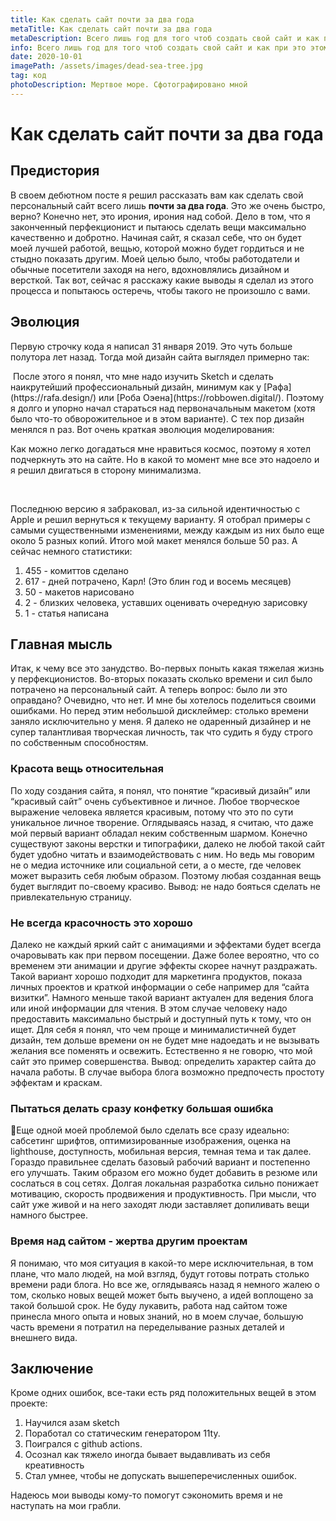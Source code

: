 ```yaml
---
title: Как сделать сайт почти за два года
metaTitle: Как сделать сайт почти за два года
metaDescription: Всего лишь год для того чтоб создать свой сайт и как при это этом нахрен совсем не афигеть
info: Всего лишь год для того чтоб создать свой сайт и как при это этом нахрен совсем не афигеть
date: 2020-10-01
imagePath: /assets/images/dead-sea-tree.jpg
tag: код
photoDescription: Мертвое море. Сфотографировано мной
---
```


# Как сделать сайт почти за два года

## Предистория

В своем дебютном посте я решил рассказать вам как сделать свой персональный сайт всего лишь **почти за два года**. Это же очень быстро, верно? Конечно нет, это ирония, ирония над собой. Дело в том, что я законченный перфекционист и пытаюсь сделать вещи максимально качественно и добротно. Начиная сайт, я сказал себе, что он будет моей лучшей работой, вещью, которой можно будет гордиться и не стыдно показать другим. Моей целью было, чтобы работодатели и обычные посетители заходя на него, вдохновлялись дизайном и версткой. Так вот, сейчас я расскажу какие выводы я сделал из этого процесса и попытаюсь остеречь, чтобы такого не произошло с вами.

## Эволюция

Первую строчку кода я написал 31 января 2019. Это чуть больше полутора лет назад. Тогда мой дизайн сайта выглядел примерно так:

<img src="images/1.jpg" alt="" />
После этого я понял, что мне надо изучить Sketch и сделать наикрутейший профессиональный дизайн, минимум как у [Рафа](https://rafa.design/) или [Роба Оэена](https://robbowen.digital/). Поэтому я долго и упорно начал стараться над первоначальным макетом (хотя было что-то обворожительное и в этом варианте). С тех пор дизайн менялся n раз. Вот очень краткая эволюция моделирования:

<img src="images/2.jpg" alt="" />
<img src="images/3.jpg" alt="" />
<img src="images/4.jpg" alt="" />
<img src="images/5.jpg" alt="" />
<img src="images/6.jpg" alt="" />
<img src="images/7.jpg" alt="" />
<img src="images/8.jpg" alt="" />
<img src="images/9.jpg" alt="" />
<img src="images/10.jpg" alt="" />
<img src="images/11.jpg" alt="" />
<img src="images/12.jpg" alt="" />
<img src="images/13.jpg" alt="" />

Как можно легко догадаться мне нравиться космос, поэтому я хотел подчеркнуть это на сайте. Но в какой то момент мне все это надоело и я решил двигаться в сторону минимализма.

<img src="images/14.jpg" alt="" />
<img src="images/15.jpg" alt="" />
<img src="images/16.jpg" alt="" />
<img src="images/17.jpg" alt="" />
<img src="images/18.jpg" alt="" />

Последнюю версию я забраковал, из-за сильной идентичностью с Apple и решил вернуться к текущему варианту. Я отобрал примеры с самыми существенными изменениями, между каждым из них было еще около 5 разных копий. Итого мой макет менялся больше 50 раз. А сейчас немного статистики:

1. 455 - комиттов сделано
2. 617 - дней потрачено, Карл! (Это блин год и восемь месяцев)
3. 50 - макетов нарисовано
4. 2 - близких человека, уставших оценивать очередную зарисовку
5. 1 - статья написана

## Главная мысль

Итак, к чему все это занудство. Во-первых поныть какая тяжелая жизнь у перфекционистов. Во-вторых показать сколько времени и сил было потрачено на персональный сайт. А теперь вопрос: было ли это оправдано? Очевидно, что нет. И мне бы хотелось поделиться своими ошибками. Но перед этим небольшой дисклеймер: столько времени заняло исключительно у меня. Я далеко не одаренный дизайнер и не супер талантливая творческая личность, так что судить я буду строго по собственным способностям.

### Красота вещь относительная

По ходу создания сайта, я понял, что понятие “красивый дизайн” или “красивый сайт” очень субъективное и личное. Любое творческое выражение человека является красивым, потому что это по сути уникальное личное творение. Оглядываясь назад, я считаю, что даже мой первый вариант обладал неким собственным шармом. Конечно существуют законы верстки и типографики, далеко не любой такой сайт будет удобно читать и взаимодействовать с ним. Но ведь мы говорим не о медиа источнике или социальной сети, а о месте, где человек может выразить себя любым образом. Поэтому любая созданная вещь будет выглядит по-своему красиво. Вывод: не надо бояться сделать не привлекательную страницу.

### Не всегда красочность это хорошо

Далеко не каждый яркий сайт с анимациями и эффектами будет всегда очаровывать как при первом посещении. Даже более вероятно, что со временем эти анимации и другие эффекты скорее начнут раздражать. Такой вариант хорошо подходит для маркетинга продуктов, показа личных проектов и краткой информации о себе например для “сайта визитки”. Намного меньше такой вариант актуален для ведения блога или иной информации для чтения. В этом случае человеку надо предоставить максимально быстрый и доступный путь к тому, что он ищет. Для себя я понял, что чем проще и минималистичней будет дизайн, тем дольше времени он не будет мне надоедать и не вызывать желания все поменять и освежить. Естественно я не говорю, что мой сайт это пример совершенства. Вывод: определить характер сайта до начала работы. В случае выбора блога возможно предпочесть простоту эффектам и краскам.

### Пытаться делать сразу конфетку большая ошибка

Еще одной моей проблемой было сделать все сразу идеально: сабсетинг шрифтов, оптимизированные изображения, оценка на lighthouse, доступность, мобильная версия, темная тема и так далее. Гораздо правильнее сделать базовый рабочий вариант и постепенно его улучшать. Таким образом его можно будет добавить в резюме или сослаться в соц сетях. Долгая локальная разработка сильно понижает мотивацию, скорость продвижения и продуктивность. При мысли, что сайт уже живой и на него заходят люди заставляет допиливать вещи намного быстрее.

### Время над сайтом - жертва другим проектам

Я понимаю, что моя ситуация в какой-то мере исключительная, в том плане, что мало людей, на мой взгляд, будут готовы потрать столько времени ради блога. Но все же, оглядываясь назад я немного жалею о том, сколько новых вещей может быть выучено, а идей воплощено за такой большой срок. Не буду лукавить, работа над сайтом тоже принесла много опыта и новых знаний, но в моем случае, большую часть времени я потратил на переделывание разных деталей и внешнего вида.

## Заключение

Кроме одних ошибок, все-таки есть ряд положительных вещей в этом проекте:

1. Научился азам sketch
2. Поработал со статическим генератором 11ty.
3. Поигрался с github actions.
4. Осознал как тяжело иногда бывает выдавливать из себя креативность
5. Стал умнее, чтобы не допускать вышеперечисленных ошибок.

Надеюсь мои выводы кому-то помогут сэкономить время и не наступать на мои грабли.
